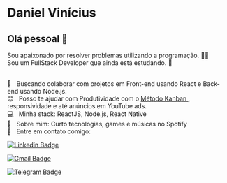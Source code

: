 # Daniel Vinícius

## Olá pessoal 👋
Sou apaixonado por resolver problemas utilizando a programação. 👨‍💻 <br/>
Sou um FullStack Developer que ainda está estudando. :boy:

 <br/> :purple_heart: &nbsp; Buscando colaborar com projetos em Front-end usando React e Back-end usando Node.js.
 <br/> :blush: &nbsp; Posso te ajudar com Produtividade com o <a href="https://blog.runrun.it/o-que-e-kanban/"> Método Kanban </a>, responsividade e até anúncios em YouTube ads.
 <br/> :computer: &nbsp; Minha stack: ReactJS, Node.js, React Native
 <br/> 💬  &nbsp; Sobre mim: Curto tecnologias, games e músicas no Spotify
 <br/> :email: &nbsp; Entre em contato comigo:
 
[![Linkedin Badge](https://img.shields.io/badge/-Daniel%20V%C3%ADn%C3%ADcius-blue?style=flat-square&logo=Linkedin&logoColor=white&link=https://www.linkedin.com/daniel-vinicius-viana)](https://www.linkedin.com/daniel-vinicius-viana) 

[![Gmail Badge](https://img.shields.io/badge/-Daniel%20V%C3%ADn%C3%ADcius-red?style=flat-square&logo=Gmail&logoColor=white&link=mailto:dev.dan.programador@gmail.com)](mailto:dev.dan.programador@gmail.com)

[![Telegram Badge](https://img.shields.io/badge/-Daniel%20V%C3%ADn%C3%ADcius-blue?style=flat-square&labelColor=1ca0f1&logo=telegram&logoColor=white&link=https://t.me/DanielVini)](https://t.me/DanielVini)
